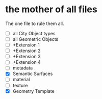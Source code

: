 # the mother of all files

The one file to rule them all.


- [ ] all City Object types
- [ ] all Geometric Objects
- [ ] +Extension 1
- [ ] +Extension 2
- [ ] +Extension 3
- [ ] +Extension 4
- [ ] metadata
- [x] Semantic Surfaces
- [ ] material
- [ ] texture
- [x] Geometry Template
